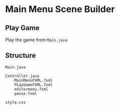 # Main Menu Scene Builder

## Play Game
Play the game from `Main.java`

## Structure

```
Main.java

Controller.java
    MainMenuFXML.fxml
    PLayGameFXML.fxml
    editormenu.fxml
    pause.fxml
    
style.css
```
